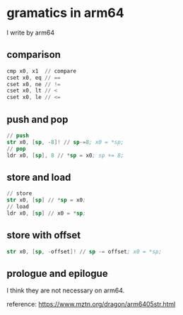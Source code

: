 # gramatics in arm64
I write by arm64

## comparison
```s
cmp x0, x1  // compare
cset x0, eq // ==
cset x0, ne // !=
cset x0, lt // <
cset x0, le // <=
```

## push and pop
```s
// push
str x0, [sp, -8]! // sp-=8; x0 = *sp;
// pop
ldr x0, [sp], 8 // *sp = x0; sp += 8;
```

## store and load
```s
// store
str x0, [sp] // *sp = x0;
// load
ldr x0, [sp] // x0 = *sp;
```

## store with offset
```s
str x0, [sp, -offset]! // sp -= offset; x0 = *sp;
```

## prologue and epilogue
I think they are not necessary on arm64.

reference:
https://www.mztn.org/dragon/arm6405str.html